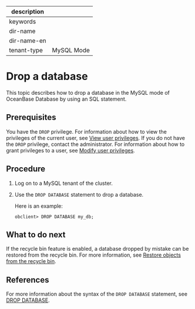 |description||
|---|---|
|keywords||
|dir-name||
|dir-name-en||
|tenant-type|MySQL Mode|

# Drop a database

This topic describes how to drop a database in the MySQL mode of OceanBase Database by using an SQL statement.

## Prerequisites

You have the `DROP` privilege. For information about how to view the privileges of the current user, see [View user privileges](../../../../600.manage/500.security-and-permissions/300.access-control/200.user-and-permission/200.permission-of-mysql-mode/400.view-user-permissions-of-mysql-mode.md). If you do not have the `DROP` privilege, contact the administrator. For information about how to grant privileges to a user, see [Modify user privileges](../../../../600.manage/500.security-and-permissions/300.access-control/200.user-and-permission/200.permission-of-mysql-mode/500.modify-user-permissions-of-mysql-mode.md).

## Procedure

1. Log on to a MySQL tenant of the cluster.

2. Use the `DROP DATABASE` statement to drop a database.

   Here is an example:

   ```shell
   obclient> DROP DATABASE my_db;    
   ```

## What to do next

If the recycle bin feature is enabled, a database dropped by mistake can be restored from the recycle bin. For more information, see [Restore objects from the recycle bin](../../../../600.manage/400.high-availability/500.recyclebin-management/400.restore-the-recyclebin-objects.md).

## References

For more information about the syntax of the `DROP DATABASE` statement, see [DROP DATABASE](../../../500.sql-reference/100.sql-syntax/200.common-tenant-of-mysql-mode/600.sql-statement-of-mysql-mode/3400.drop-database-of-mysql-mode.md).
